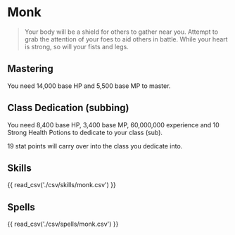 # Monk

> Your body will be a shield for others to gather near you. Attempt to grab the attention of your foes to aid others in battle. While your heart is strong, so will your fists and legs.

## Mastering

You need 14,000 base HP and 5,500 base MP to master.

## Class Dedication (subbing)

You need 8,400 base HP, 3,400 base MP, 60,000,000 experience and 10 Strong Health Potions to dedicate to your class (sub).

19 stat points will carry over into the class you dedicate into.

## Skills

{{ read_csv('./csv/skills/monk.csv') }}

## Spells

{{ read_csv('./csv/spells/monk.csv') }}
